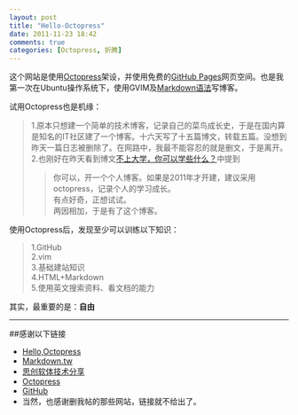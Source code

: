 ```yaml
---
layout: post
title: "Hello-Octopress"
date: 2011-11-23 18:42
comments: true
categories: [Octopress, 折腾]
---
```

这个网站是使用[Octopress](http://octopress.org "Octopress")架设，并使用免费的[GitHub Pages](http://pages.github.com "GitHub")网页空间。也是我第一次在Ubuntu操作系统下，使用GVIM及[Markdown语法](http://markdown.tw/#link "Markdown")写博客。

试用Octopress也是机缘：  
>1.原本只想建一个简单的技术博客，记录自己的菜鸟成长史，于是在国内算是知名的IT社区建了一个博客。十六天写了十五篇博文，转载五篇。没想到昨天一篇日志被删除了。在网路中，我最不能容忍的就是删文，于是离开。  <!-- more -->
>2.也刚好在昨天看到博文[不上大学，你可以学些什么？](http://www.yangzhiping.com/psy/open-classroom.html "不上大学，你可以学些什么？")中提到 
>>你可以，开一个个人博客。如果是2011年才开建，建议采用octopress，记录个人的学习成长。  
>有点好奇，正想试试。  
>两因相加，于是有了这个博客。  

使用Octopress后，发现至少可以训练以下知识：  
>1.GitHub  
>2.vim  
>3.基础建站知识  
>4.HTML+Markdown  
>5.使用英文搜索资料、看文档的能力  

其实，最重要的是：__自由__

--------------------------------------------

##感谢以下链接  
-   [Hello,Octopress](http://hack.sslab.co/blog/2011/10/14/hello/ "Hello,Octopress")  
-   [Markdown.tw](http://markdown.tw/#list "Markdown.tw")  
-   [思创软体技术分享](http://lyhdev.com/note:octopress "lyhdev.com")  
-   [Octopress](http://octopress.org "Octopress")  
-   [GitHub](https://github.com "GitHub")  
-   当然，也感谢删我帖的那些网站，链接就不给出了。  
